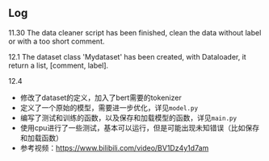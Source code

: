## Log

11.30 The data cleaner script has been finished, clean the data without label or with a too short comment.

12.1 The dataset class 'Mydataset' has been created, with Dataloader, it return a list, [comment, label].

12.4  

* 修改了dataset的定义，加入了bert需要的tokenizer
* 定义了一个原始的模型，需要进一步优化，详见`model.py`
* 编写了测试和训练的函数，以及保存和加载模型的函数，详见`main.py`
* 使用cpu进行了一些测试，基本可以运行，但是可能出现未知错误（比如保存和加载函数）
* 参考视频：https://www.bilibili.com/video/BV1Dz4y1d7am
